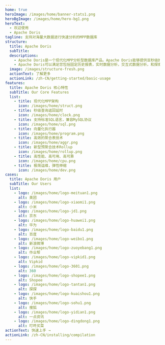 ```yaml
---
home: true
heroImage: /images/home/banner-stats1.png
heroBgImage: /images/home/hero-bg1.png
heroText:
  - 欢迎使用
  - Apache Doris
tagline: 支持对海量大数据进行快速分析的MPP数据库
structure: 
  title: Apache Doris
  subTitle: 
  descriptions: 
    - Apache Doris是一个现代化MPP分析型数据库产品。Apache Doris能够提供亚秒级的查询延时，并且能有效地支持实时数据分析。它分布式架构非常简洁，易于运维，可以支撑10PB级别的数据规模。
    - Apache Doris可以满足您包括固定历史报表，实时数据分析，交互式数据分析，和探索式数据分析在内的多种数据分析需求。令您的数据分析工作更加简单！
  image: /images/structure-fresh.png
  actionText: 了解更多
  actionLink: /zh-CN/getting-started/basic-usage
features:
  title: Apache Doris 核心特性
  subTitle: Our Core Features
  list: 
    - title: 现代化MPP架构
      icon: /images/home/struct.png
    - title: 秒级查询返回延时
      icon: /images/home/clock.png
    - title: 支持标准SQL语言，兼容MySQL协议
      icon: /images/home/sql.png
    - title: 向量化执行器
      icon: /images/home/program.png
    - title: 高效的聚合表技术
      icon: /images/home/aggr.png
    - title: 新型预聚合技术Rollup
      icon: /images/home/rollup.png
    - title: 高性能、高可用、高可靠
      icon: /images/home/cpu.png
    - title: 极简运维，弹性伸缩
      icon: /images/home/dev.png
cases:
  title: Apache Doris 用户
  subTitle: Our Users
  list:
    - logo: /images/home/logo-meituan1.png
      alt: 美团
    - logo: /images/home/logo-xiaomi1.png
      alt: 小米
    - logo: /images/home/logo-jd1.png
      alt: 京东
    - logo: /images/home/logo-huawei1.png
      alt: 华为
    - logo: /images/home/logo-baidu1.png
      alt: 百度
    - logo: /images/home/logo-weibo1.png
      alt: 新浪微博
    - logo: /images/home/logo-zuoyebang1.png
      alt: 作业帮
    - logo: /images/home/logo-vipkid1.png
      alt: Vipkid
    - logo: /images/home/logo-3601.png
      alt: 360
    - logo: /images/home/logo-shopee1.png
      alt: Shopee
    - logo: /images/home/logo-tantan1.png
      alt: 探探
    - logo: /images/home/logo-kuaishou1.png
      alt: 快手
    - logo: /images/home/logo-sohu1.png
      alt: 搜狐
    - logo: /images/home/logo-yidian1.png
      alt: 一点资讯
    - logo: /images/home/logo-dingdong1.png
      alt: 叮咚买菜
actionText: 快速上手 →
actionLink: /zh-CN/installing/compilation
---
```

